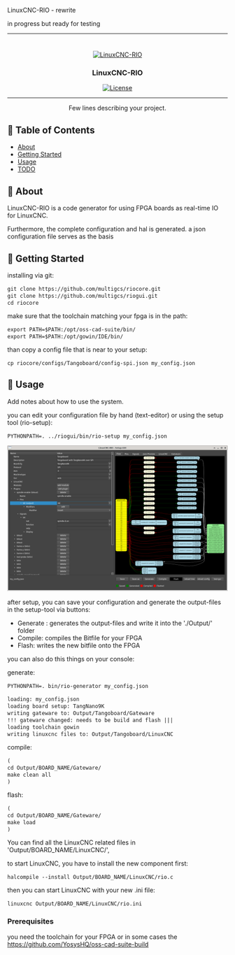 LinuxCNC-RIO - rewrite

in progress but ready for testing

---


# 

<p align="center">
  <a href="" rel="noopener">
 <img width=200px height=200px src="https://i.imgur.com/6wj0hh6.jpg" alt="LinuxCNC-RIO"></a>
</p>

<h3 align="center">LinuxCNC-RIO</h3>

<div align="center">

  [![License](https://img.shields.io/badge/license-GPL2-blue.svg)](/LICENSE)

</div>

---

<p align="center"> Few lines describing your project.
    <br> 
</p>

## 📝 Table of Contents
- [About](#about)
- [Getting Started](#getting_started)
- [Usage](#usage)
- [TODO](../TODO.md)

## 🧐 About <a name = "about"></a>

LinuxCNC-RIO is a code generator for using FPGA boards as real-time IO for LinuxCNC.

Furthermore, the complete configuration and hal is generated.
a json configuration file serves as the basis


## 🏁 Getting Started <a name = "getting_started"></a>

installing via git:
```
git clone https://github.com/multigcs/riocore.git
git clone https://github.com/multigcs/riogui.git
cd riocore
```

make sure that the toolchain matching your fpga is in the path:
```
export PATH=$PATH:/opt/oss-cad-suite/bin/
export PATH=$PATH:/opt/gowin/IDE/bin/
```

than copy a config file that is near to your setup:
```
cp riocore/configs/Tangoboard/config-spi.json my_config.json
```

## 🎈 Usage <a name="usage"></a>
Add notes about how to use the system.

you can edit your configuration file by hand (text-editor) or using the setup tool (rio-setup):
```
PYTHONPATH=. ../riogui/bin/rio-setup my_config.json
```

![basic setup](./doc/images/basic_setup.png)


after setup, you can save your configuration and generate the output-files in the setup-tool via buttons:

* Generate : generates the output-files and write it into the './Output/' folder
* Compile: compiles the Bitfile for your FPGA
* Flash: writes the new bitfile onto the FPGA

you can also do this things on your console:

generate:
```
PYTHONPATH=. bin/rio-generator my_config.json
```
```
loading: my_config.json
loading board setup: TangNano9K
writing gateware to: Output/Tangoboard/Gateware
!!! gateware changed: needs to be build and flash |||
loading toolchain gowin
writing linuxcnc files to: Output/Tangoboard/LinuxCNC
```
compile:
```
(
cd Output/BOARD_NAME/Gateware/
make clean all
)
```

flash:
```
(
cd Output/BOARD_NAME/Gateware/
make load
)
```

You can find all the LinuxCNC related files in 'Output/BOARD_NAME/LinuxCNC/',

to start LinuxCNC, you have to install the new component first:
```
halcompile --install Output/BOARD_NAME/LinuxCNC/rio.c
```

then you can start LinuxCNC with your new .ini file:
```
linuxcnc Output/BOARD_NAME/LinuxCNC/rio.ini
```



### Prerequisites
you need the toolchain for your FPGA or in some cases the https://github.com/YosysHQ/oss-cad-suite-build


